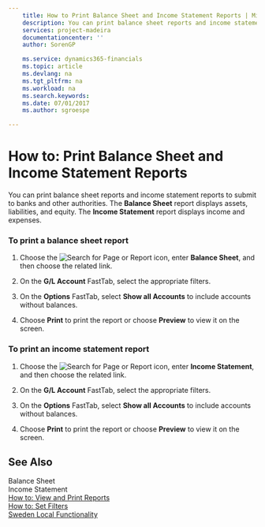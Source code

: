 ```yaml
---
    title: How to Print Balance Sheet and Income Statement Reports | Microsoft Docs
    description: You can print balance sheet reports and income statement reports to submit to banks and other authorities. The **Balance Sheet** report displays assets, liabilities, and equity. The **Income Statement** report displays income and expenses.
    services: project-madeira
    documentationcenter: ''
    author: SorenGP

    ms.service: dynamics365-financials
    ms.topic: article
    ms.devlang: na
    ms.tgt_pltfrm: na
    ms.workload: na
    ms.search.keywords:
    ms.date: 07/01/2017
    ms.author: sgroespe

---
```

# How to: Print Balance Sheet and Income Statement Reports
You can print balance sheet reports and income statement reports to submit to banks and other authorities. The **Balance Sheet** report displays assets, liabilities, and equity. The **Income Statement** report displays income and expenses.  
  
### To print a balance sheet report  
  
1.  Choose the ![Search for Page or Report](media/ui-search/search_small.png "Search for Page or Report icon") icon, enter **Balance Sheet**, and then choose the related link.  
  
2.  On the **G/L Account** FastTab, select the appropriate filters.  
  
3.  On the **Options** FastTab, select **Show all Accounts** to include accounts without balances.  
  
4.  Choose **Print** to print the report or choose **Preview** to view it on the screen.  
  
### To print an income statement report  
  
1.  Choose the ![Search for Page or Report](media/ui-search/search_small.png "Search for Page or Report icon") icon, enter **Income Statement**, and then choose the related link.  
  
2.  On the **G/L Account** FastTab, select the appropriate filters.  
  
3.  On the **Options** FastTab, select **Show all Accounts** to include accounts without balances.  
  
4.  Choose **Print** to print the report or choose **Preview** to view it on the screen.  
  
## See Also  
 Balance Sheet   
 Income Statement   
 [How to: View and Print Reports](how-to-view-and-print-reports.md)   
 [How to: Set Filters](how-to-set-filters.md)   
 [Sweden Local Functionality](sweden-local-functionality.md)